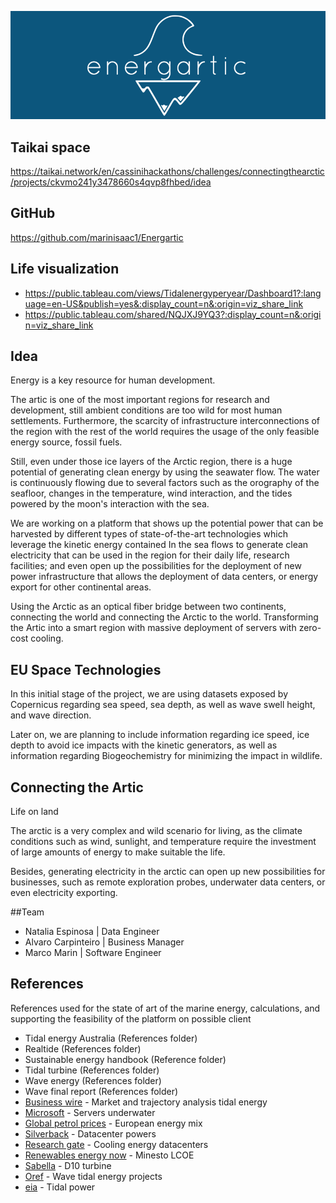 ![](https://github.com/marinisaac1/Energartic/blob/main/logo/bannerSmall.png?raw=true)

## Taikai space 
https://taikai.network/en/cassinihackathons/challenges/connectingthearctic/projects/ckvmo241y3478660s4qvp8fhbed/idea

## GitHub 
https://github.com/marinisaac1/Energartic

## Life visualization

- https://public.tableau.com/views/Tidalenergyperyear/Dashboard1?:language=en-US&publish=yes&:display_count=n&:origin=viz_share_link
- https://public.tableau.com/shared/NQJXJ9YQ3?:display_count=n&:origin=viz_share_link

## Idea 
Energy is a key resource for human development.

The artic is one of the most important regions for research and development, still ambient conditions are too wild for most human settlements. Furthermore, the scarcity of infrastructure interconnections of the region with the rest of the world requires the usage of the only feasible energy source, fossil fuels.

Still, even under those ice layers of the Arctic region, there is a huge potential of generating clean energy by using the seawater flow. The water is continuously flowing due to several factors such as the orography of the seafloor, changes in the temperature, wind interaction, and the tides powered by the moon's interaction with the sea.

We are working on a platform that shows up the potential power that can be harvested by different types of state-of-the-art technologies which leverage the kinetic energy contained In the sea flows to generate clean electricity that can be used in the region for their daily life, research facilities; and even open up the possibilities for the deployment of new power infrastructure that allows the deployment of data centers, or energy export for other continental areas.

Using the Arctic as an optical fiber bridge between two continents, connecting the world and connecting the Arctic to the world. Transforming the Artic into a smart region with massive deployment of servers with zero-cost cooling.

## EU Space Technologies
In this initial stage of the project, we are using datasets exposed by Copernicus regarding sea speed, sea depth, as well as wave swell height, and wave direction.

Later on, we are planning to include information regarding ice speed, ice depth to avoid ice impacts with the kinetic generators, as well as information regarding Biogeochemistry for minimizing the impact in wildlife.

## Connecting the Artic 
Life on land

The arctic is a very complex and wild scenario for living, as the climate conditions such as wind, sunlight, and temperature require the investment of large amounts of energy to make suitable the life.

Besides, generating electricity in the arctic can open up new possibilities for businesses, such as remote exploration probes, underwater data centers, or even electricity exporting.

##Team
- Natalia Espinosa | Data Engineer
- Alvaro Carpinteiro | Business Manager
- Marco Marin | Software Engineer

## References
References used for the state of art of the marine energy, calculations, and supporting the feasibility of the platform on possible client

- Tidal energy Australia (References folder)
- Realtide (References folder)
- Sustainable energy handbook (Reference folder)
- Tidal turbine (References folder) 
- Wave energy (References folder)
- Wave final report (References folder)
- [Business wire] - Market and trajectory analysis tidal energy 
- [Microsoft] - Servers underwater
- [Global petrol prices] - European energy mix
- [Silverback] - Datacenter powers
- [Research gate] - Cooling energy datacenters
- [Renewables energy now] - Minesto LCOE
- [Sabella] - D10 turbine
- [Oref] - Wave tidal energy projects
- [eia] - Tidal power

[Microsoft]:<https://natick.research.microsoft.com>
[Global Petrol prices]: <https://www.globalpetrolprices.com/energy_mix.php?countryId=221>
[Silverback]: <https://teamsilverback.com/knowledge-base/data-center-power-series-2-watts-amps-and-btus/>
[Research gate]: <https://www.researchgate.net/publication/317308758_Cooling_Energy_Consumption_Investigation_of_Data_Center_IT_Room_with_Vertical_Placed_Server>
[Renewables energy now]: <https://renewablesnow.com/news/minesto-says-lcoe-below-eur-50mwh-possible-for-kite-turbine-586850/>
[Business wire]: <https://www.businesswire.com/news/home/20210212005455/en/Global-Wave-and-Tidal-Energy-Industry-2020-to-2027---Market-Trajectory-Analytics---ResearchAndMarkets.com>
[Sabella]: <https://www.sabella.bzh/en/projects/d10>
[Oref]: <https://www.oref.co.uk/orkneys-energy/wave-tide/>
[eia]:<https://www.eia.gov/energyexplained/hydropower/tidal-power.php>


  
   